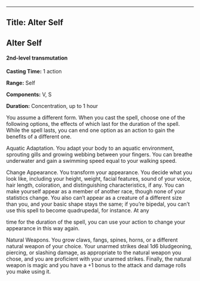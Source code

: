 -------------------------
Title: Alter Self
-------------------------

## Alter Self

#### 2nd-level transmutation


**Casting Time:** 1 action 

**Range:** Self 

**Components:** V, S 

**Duration:** Concentration, up to 1 hour


You assume a different form. When you cast the spell, choose one of the
following options, the effects of which last for the duration of the
spell. While the spell lasts, you can end one option as an action to
gain the benefits of a different one.

Aquatic Adaptation. You adapt your body to an aquatic
environment, sprouting gills and growing webbing between your fingers.
You can breathe underwater and gain a swimming speed equal to your
walking speed.

Change Appearance. You transform your appearance. You
decide what you look like, including your height, weight, facial
features, sound of your voice, hair length, coloration, and
distinguishing characteristics, if any. You can make yourself appear as
a member of another race, though none of your statistics change. You
also can’t appear as a creature of a different size than you, and your
basic shape stays the same; if you’re bipedal, you can’t use this spell
to become quadrupedal, for instance. At any

time for the duration of the spell, you can use your action to change
your appearance in this way again.

Natural Weapons. You grow claws, fangs, spines, horns,
or a different natural weapon of your choice. Your unarmed strikes deal
1d6 bludgeoning, piercing, or slashing damage, as appropriate to the
natural weapon you chose, and you are proficient with your unarmed
strikes. Finally, the natural weapon is magic and you have a +1 bonus to
the attack and damage rolls you make using it.



